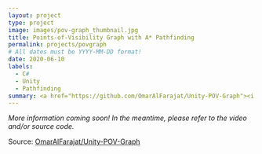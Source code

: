 ```yaml
---
layout: project
type: project
image: images/pov-graph_thumbnail.jpg
title: Points-of-Visibility Graph with A* Pathfinding
permalink: projects/povgraph
# All dates must be YYYY-MM-DD format!
date: 2020-06-10
labels:
  - C#
  - Unity
  - Pathfinding
summary: <a href="https://github.com/OmarAlFarajat/Unity-POV-Graph"><i class="large github icon"></i></a>A proof-of-concept pathfinding map generator built as a tool in Unity.
---
```

*More information coming soon! In the meantime, please refer to the video and/or source code.*  

Source: <a href="https://github.com/OmarAlFarajat/Unity-POV-Graph"><i class="large github icon"></i>OmarAlFarajat/Unity-POV-Graph</a>